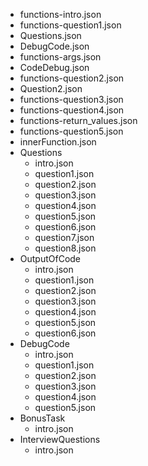 - functions-intro.json
- functions-question1.json
- Questions.json
- DebugCode.json
- functions-args.json
- CodeDebug.json
- functions-question2.json
- Question2.json
- functions-question3.json
- functions-question4.json
- functions-return_values.json
- functions-question5.json
- innerFunction.json
- Questions
    - intro.json
    - question1.json
    - question2.json
    - question3.json
    - question4.json
    - question5.json
    - question6.json
    - question7.json
    - question8.json
- OutputOfCode
    - intro.json
    - question1.json
    - question2.json
    - question3.json
    - question4.json
    - question5.json
    - question6.json
- DebugCode
    - intro.json
    - question1.json
    - question2.json
    - question3.json
    - question4.json
    - question5.json
- BonusTask
    - intro.json
- InterviewQuestions
    - intro.json

